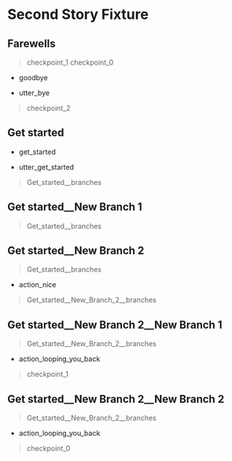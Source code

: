 # Second Story Fixture

## Farewells
> checkpoint_1
> checkpoint_0
* goodbye
- utter_bye
> checkpoint_2

## Get started
* get_started
- utter_get_started
> Get_started__branches

## Get started__New Branch 1
> Get_started__branches

## Get started__New Branch 2
<!-- hey this one is a multiline
        comment  -->
> Get_started__branches
- action_nice
> Get_started__New_Branch_2__branches

## Get started__New Branch 2__New Branch 1
> Get_started__New_Branch_2__branches
- action_looping_you_back
> checkpoint_1

## Get started__New Branch 2__New Branch 2
> Get_started__New_Branch_2__branches
- action_looping_you_back
> checkpoint_0